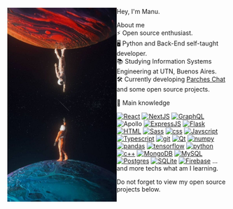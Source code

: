 <p float="left">
  <img src='https://github.com/manucabral/manucabral/blob/main/photo.jpg' width='250' align="left">
  <p float="left">
 
  Hey, I'm Manu.<br>
    
  About me<br>
  ⚡ Open source enthusiast.<br>
  🖥 Python and Back-End self-taught developer.<br>
  📚 Studying Information Systems Engineering at UTN, Buenos Aires.<br>
  🛠️ Currently developing [Parches Chat](https://parches-chat.vercel.app/accounts/login) and some open source projects.<br>
  
  🧠 Main knowledge<br>
      <ul>
        <a href="https://es.reactjs.org/"><img src='https://img.shields.io/badge/React-%2320232a.svg?style=flat&logo=react&logoColor=%2361DAFB' alt="React"></a>
        <a href="#"><img src='https://img.shields.io/badge/Next-black?style=flat&logo=next.js&logoColor=white' alt="NextJS"></a>
        <a href="#"><img src='https://img.shields.io/badge/GraphQL-E10098?style=flat&logo=graphql&logoColor=white' alt="GraphQL"></a>
        <a ref="#"><img src='https://img.shields.io/badge/-Apollo-311C87?style=flat&logo=apollo-graphql' alt="Apollo"></a>
        <a href="#"><img src='https://img.shields.io/badge/Express.js-%23404d59.svg?style=flat&logo=express&logoColor=%2361DAFB' alt="ExpressJS"></a>
        <a href="#"><img src='https://img.shields.io/badge/Flask-%23000.svg?style=flat&logo=flask&logoColor=white' alt="Flask"></a>
        <a href="#"><img src='https://img.shields.io/badge/HTML5-%23E34F26.svg?style=flat&logo=html5&logoColor=white' alt="HTML"></a>
        <a href="#"><img src='https://img.shields.io/badge/SASS-hotpink.svg?style=flat&logo=SASS&logoColor=white' alt="Sass"></a>
        <a href="#"><img src='https://img.shields.io/badge/CSS3-%231572B6.svg?style=flat&logo=css3&logoColor=white' alt="css"></a>
        <a href="#"><img src='https://img.shields.io/badge/Javascript-%23323330.svg?style=flat&logo=javascript&logoColor=%23F7DF1E' alt="Javscript"></a>
        <a href="#"><img src='https://img.shields.io/badge/Typescript-%23007ACC.svg?style=flat&logo=typescript&logoColor=white' alt="Typescript"></a>
        <a href="#"><img src='https://img.shields.io/badge/Git-%23F05033.svg?style=flat&logo=git&logoColor=white' alt="git"></a>
        <a href="#"><img src='https://img.shields.io/badge/Qt-%23217346.svg?style=flat&logo=Qt&logoColor=white' alt="Qt"></a>
        <a href="#"><img src='https://img.shields.io/badge/Numpy-%23013243.svg?style=flat&logo=numpy&logoColor=white' alt="numpy"></a>
        <a href="#"><img src='https://img.shields.io/badge/Pandas-%23150458.svg?style=flat&logo=pandas&logoColor=white' alt="pandas"></a>
        <a href="#"><img src='https://img.shields.io/badge/TensorFlow-%23FF6F00.svg?style=flat&logo=TensorFlow&logoColor=white' alt="tensorflow"></a>
        <a href="#"><img src='https://img.shields.io/badge/Python-%23276DC3.svg?style=flat&logo=python&logoColor=white' alt="python"></a>
        <a href="#"><img src='https://img.shields.io/badge/C/C++-%2300599C.svg?style=flat&logo=c%2B%2B&logoColor=white' alt="c++"></a>
        <a href="#"><img src='https://img.shields.io/badge/MongoDB-%234ea94b.svg?style=flat&logo=mongodb&logoColor=white' alt="MongoDB"></a>
        <a href="#"><img src='https://img.shields.io/badge/MySQL-%2300f.svg?style=flat&logo=mysql&logoColor=white' alt="MySQL"></a>
        <a href="#"><img src='https://img.shields.io/badge/Postgres-%23316192.svg?style=flat&logo=postgresql&logoColor=white' alt="Postgres"></a>
        <a href="#"><img src='https://img.shields.io/badge/SQlite-%2307405e.svg?style=flat&logo=sqlite&logoColor=white' alt="SQLite"></a>
        <a href="#"><img src='https://img.shields.io/badge/Firebase-039BE5?style=style=flat&logo=Firebase&logoColor=white' alt="Firebase"></a>
        ... and more techs what am I learning.
     </ul>
  </p>
  Do not forget to view my open source projects below.
</p>

